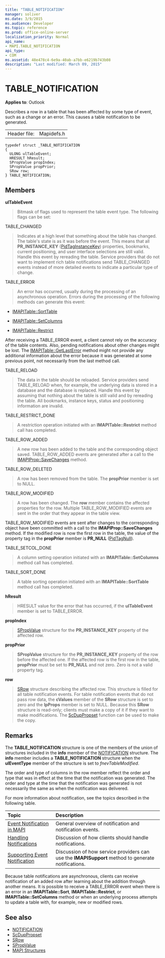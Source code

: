 ```yaml
---
title: "TABLE_NOTIFICATION"
manager: soliver
ms.date: 3/9/2015
ms.audience: Developer
ms.topic: reference
ms.prod: office-online-server
localization_priority: Normal
api_name:
- MAPI.TABLE_NOTIFICATION
api_type:
- COM
ms.assetid: 48e478c4-6e9a-40ab-a7bb-e6219b743b08
description: "Last modified: March 09, 2015"
---
```


# TABLE_NOTIFICATION

**Applies to**: Outlook 
  
Describes a row in a table that has been affected by some type of event, such as a change or an error. This causes a table notification to be generated. 
  
|||
|:-----|:-----|
|Header file:  <br/> |Mapidefs.h  <br/> |
   
```
typedef struct _TABLE_NOTIFICATION
{
  ULONG ulTableEvent;
  HRESULT hResult;
  SPropValue propIndex;
  SPropValue propPrior;
  SRow row;
} TABLE_NOTIFICATION;

```

## Members

**ulTableEvent**
  
> Bitmask of flags used to represent the table event type. The following flags can be set:
    
TABLE_CHANGED 
  
> Indicates at a high level that something about the table has changed. The table's state is as it was before the event. This means that all **PR_INSTANCE_KEY** ([PidTagInstanceKey](pidtaginstancekey-canonical-property.md)) properties, bookmarks, current positioning, and user interface selections are still valid. Handle this event by rereading the table. Service providers that do not want to implement rich table notifications send TABLE_CHANGED events instead of more detailed events to indicate a particular type of change. 
    
TABLE_ERROR 
  
> An error has occurred, usually during the processing of an asynchronous operation. Errors during the processing of the following methods can generate this event: 
    
   - [IMAPITable::SortTable](imapitable-sorttable.md)
    
   - [IMAPITable::SetColumns](imapitable-setcolumns.md)
    
   - [IMAPITable::Restrict](imapitable-restrict.md)
    
   After receiving a TABLE_ERROR event, a client cannot rely on the accuracy of the table contents. Also, pending notifications about other changes might be lost. The [IMAPITable::GetLastError](imapitable-getlasterror.md) method might not provide any additional information about the error because it was generated at some previous point, not necessarily from the last method call. 
    
TABLE_RELOAD 
  
> The data in the table should be reloaded. Service providers send TABLE_RELOAD when, for example, the underlying data is stored in a database and the database is replaced. Handle this event by assuming that nothing about the table is still valid and by rereading the table. All bookmarks, instance keys, status and positioning information are invalid.
    
TABLE_RESTRICT_DONE 
  
> A restriction operation initiated with an **IMAPITable::Restrict** method call has completed. 
    
TABLE_ROW_ADDED 
  
> A new row has been added to the table and the corresponding object saved. TABLE_ROW_ADDED events are generated after a call to the [IMAPIProp::SaveChanges](imapiprop-savechanges.md) method. 
    
TABLE_ROW_DELETED 
  
> A row has been removed from the table. The **propPrior** member is set to NULL. 
    
TABLE_ROW_MODIFIED 
  
> A row has been changed. The **row** member contains the affected properties for the row. Multiple TABLE_ROW_MODIFIED events are sent in the order that they appear in the table view. 
    
   TABLE_ROW_MODIFIED events are sent after changes to the corresponding object have been committed with a call to the **IMAPIProp::SaveChanges** method. If the modified row is now the first row in the table, the value of the property tag in the **propPrior** member is **PR_NULL** ([PidTagNull](pidtagnull-canonical-property.md)).
    
TABLE_SETCOL_DONE 
  
> A column setting operation initiated with an **IMAPITable::SetColumns** method call has completed. 
    
TABLE_SORT_DONE 
  
> A table sorting operation initiated with an **IMAPITable::SortTable** method call has completed. 
    
**hResult**
  
> HRESULT value for the error that has occurred, if the **ulTableEvent** member is set to TABLE_ERROR. 
    
**propIndex**
  
> [SPropValue](spropvalue.md) structure for the **PR_INSTANCE_KEY** property of the affected row. 
    
**propPrior**
  
> **SPropValue** structure for the **PR_INSTANCE_KEY** property of the row before the affected one. If the affected row is the first row in the table, **propPrior** must be set to **PR_NULL** and not zero. Zero is not a valid property tag. 
    
**row**
  
> [SRow](srow.md) structure describing the affected row. This structure is filled for all table notification events. For table notification events that do not pass row data, the **cValues** member of the **SRow** structure is set to zero and the **lpProps** member is set to NULL. Because this **SRow** structure is read-only; clients must make a copy of it if they want to make modifications. The [ScDupPropset](scduppropset.md) function can be used to make the copy. 
    
## Remarks

The **TABLE\_NOTIFICATION** structure is one of the members of the union of structures included in the **info** member of the [NOTIFICATION](notification.md) structure. The **info** member includes a **TABLE\_NOTIFICATION** structure when the **ulEventType** member of the structure is set to  _fnevTableModified_.
  
The order and type of columns in the row member reflect the order and type that was in effect at the time that the notification was generated. The order and type at the time that the notification was generated is not necessarily the same as when the notification was delivered. 
  
For more information about notification, see the topics described in the following table.
  
|**Topic**|**Description**|
|:-----|:-----|
|[Event Notification in MAPI](event-notification-in-mapi.md) <br/> |General overview of notification and notification events.  <br/> |
|[Handling Notifications](handling-notifications.md) <br/> |Discussion of how clients should handle notifications.  <br/> |
|[Supporting Event Notification](supporting-event-notification.md) <br/> |Discussion of how service providers can use the **IMAPISupport** method to generate notifications.  <br/> |
   
Because table notifications are asynchronous, clients can receive notification of an added row after learning about the addition through another means. It is possible to receive a TABLE_ERROR event when there is an error in an **IMAPITable::Sort**, **IMAPITable::Restrict**, or **IMAPITable::SetColumns** method or when an underlying process attempts to update a table with, for example, new or modified rows. 
  
## See also

- [NOTIFICATION](notification.md) 
- [ScDupPropset](scduppropset.md)
- [SRow](srow.md)
- [SPropValue](spropvalue.md)
- [MAPI Structures](mapi-structures.md)

